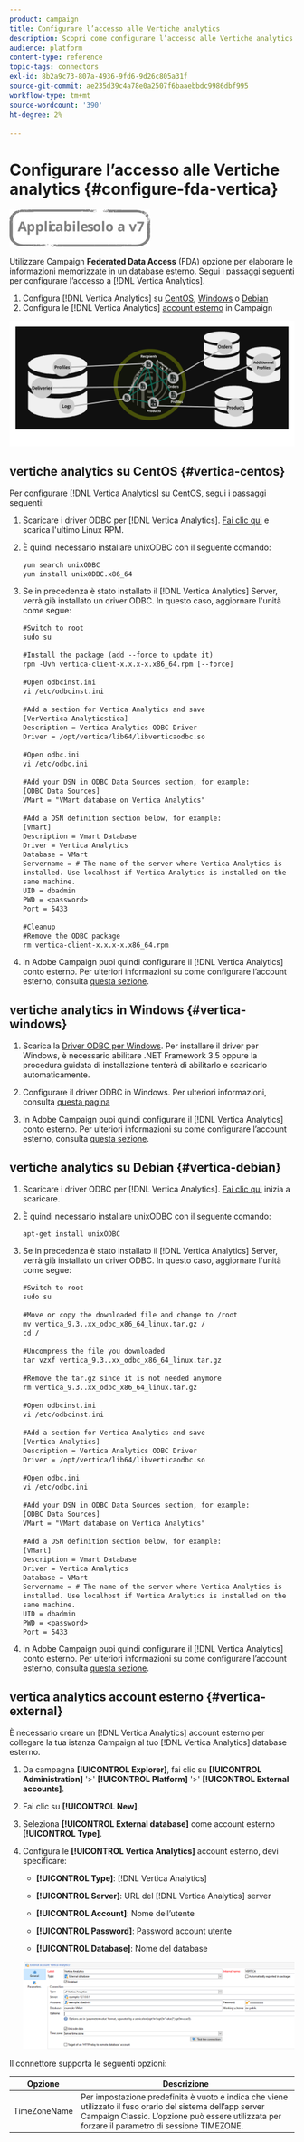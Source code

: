 ```yaml
---
product: campaign
title: Configurare l’accesso alle Vertiche analytics
description: Scopri come configurare l’accesso alle Vertiche analytics in FDA
audience: platform
content-type: reference
topic-tags: connectors
exl-id: 8b2a9c73-807a-4936-9fd6-9d26c805a31f
source-git-commit: ae235d39c4a78e0a2507f6baaebbdc9986dbf995
workflow-type: tm+mt
source-wordcount: '390'
ht-degree: 2%

---
```


# Configurare l’accesso alle Vertiche analytics {#configure-fda-vertica}

![](../../assets/v7-only.svg)

Utilizzare Campaign **Federated Data Access** (FDA) opzione per elaborare le informazioni memorizzate in un database esterno. Segui i passaggi seguenti per configurare l’accesso a [!DNL Vertica Analytics].

1. Configura [!DNL Vertica Analytics] su [CentOS](#vertica-centos), [Windows](#vertica-windows) o [Debian](#vertica-debian)
1. Configura le [!DNL Vertica Analytics] [account esterno](#vertica-external) in Campaign

![](assets/snowflake_3.png)

## vertiche analytics su CentOS {#vertica-centos}

Per configurare [!DNL Vertica Analytics] su CentOS, segui i passaggi seguenti:

1. Scaricare i driver ODBC per [!DNL Vertica Analytics]. [Fai clic qui](https://www.vertica.com/download/vertica/client-drivers/) e scarica l&#39;ultimo Linux RPM.

1. È quindi necessario installare unixODBC con il seguente comando:

   ```
   yum search unixODBC
   yum install unixODBC.x86_64
   ```

1. Se in precedenza è stato installato il [!DNL Vertica Analytics] Server, verrà già installato un driver ODBC. In questo caso, aggiornare l&#39;unità come segue:

   ```
   #Switch to root
   sudo su
   
   #Install the package (add --force to update it)
   rpm -Uvh vertica-client-x.x.x-x.x86_64.rpm [--force]
   
   #Open odbcinst.ini
   vi /etc/odbcinst.ini
   
   #Add a section for Vertica Analytics and save
   [VerVertica Analyticstica]
   Description = Vertica Analytics ODBC Driver
   Driver = /opt/vertica/lib64/libverticaodbc.so
   
   #Open odbc.ini
   vi /etc/odbc.ini
   
   #Add your DSN in ODBC Data Sources section, for example:
   [ODBC Data Sources]
   VMart = "VMart database on Vertica Analytics"
   
   #Add a DSN definition section below, for example:
   [VMart]
   Description = Vmart Database
   Driver = Vertica Analytics
   Database = VMart
   Servername = # The name of the server where Vertica Analytics is installed. Use localhost if Vertica Analytics is installed on the same machine.
   UID = dbadmin
   PWD = <password>
   Port = 5433
   
   #Cleanup
   #Remove the ODBC package
   rm vertica-client-x.x.x-x.x86_64.rpm
   ```

1. In Adobe Campaign puoi quindi configurare il [!DNL Vertica Analytics] conto esterno. Per ulteriori informazioni su come configurare l’account esterno, consulta [questa sezione](#vertica-external).

## vertiche analytics in Windows {#vertica-windows}

1. Scarica la [Driver ODBC per Windows](https://www.vertica.com/download/vertica/client-drivers/). Per installare il driver per Windows, è necessario abilitare .NET Framework 3.5 oppure la procedura guidata di installazione tenterà di abilitarlo e scaricarlo automaticamente.

1. Configurare il driver ODBC in Windows. Per ulteriori informazioni, consulta [questa pagina](https://www.vertica.com/docs/9.2.x/HTML/Content/Authoring/ConnectingToVertica/ClientODBC/SettingUpADSN.htm)

1. In Adobe Campaign puoi quindi configurare il [!DNL Vertica Analytics] conto esterno. Per ulteriori informazioni su come configurare l’account esterno, consulta [questa sezione](#vertical-external).

## vertiche analytics su Debian {#vertica-debian}

1. Scaricare i driver ODBC per [!DNL Vertica Analytics]. [Fai clic qui](https://sfc-repo.snowflakecomputing.com/odbc/linux/latest/index.html) inizia a scaricare.

1. È quindi necessario installare unixODBC con il seguente comando:

   ```
   apt-get install unixODBC
   ```

1. Se in precedenza è stato installato il [!DNL Vertica Analytics] Server, verrà già installato un driver ODBC. In questo caso, aggiornare l&#39;unità come segue:

   ```
   #Switch to root
   sudo su
   
   #Move or copy the downloaded file and change to /root
   mv vertica_9.3..xx_odbc_x86_64_linux.tar.gz /
   cd /
   
   #Uncompress the file you downloaded
   tar vzxf vertica_9.3..xx_odbc_x86_64_linux.tar.gz
   
   #Remove the tar.gz since it is not needed anymore
   rm vertica_9.3..xx_odbc_x86_64_linux.tar.gz
   
   #Open odbcinst.ini
   vi /etc/odbcinst.ini
   
   #Add a section for Vertica Analytics and save
   [Vertica Analytics]
   Description = Vertica Analytics ODBC Driver
   Driver = /opt/vertica/lib64/libverticaodbc.so
   
   #Open odbc.ini
   vi /etc/odbc.ini
   
   #Add your DSN in ODBC Data Sources section, for example:
   [ODBC Data Sources]
   VMart = "VMart database on Vertica Analytics"
   
   #Add a DSN definition section below, for example:
   [VMart]
   Description = Vmart Database
   Driver = Vertica Analytics
   Database = VMart
   Servername = # The name of the server where Vertica Analytics is installed. Use localhost if Vertica Analytics is installed on the same machine.
   UID = dbadmin
   PWD = <password>
   Port = 5433
   ```

1. In Adobe Campaign puoi quindi configurare il [!DNL Vertica Analytics] conto esterno. Per ulteriori informazioni su come configurare l’account esterno, consulta [questa sezione](#vertica-external).

## vertica analytics account esterno {#vertica-external}

È necessario creare un [!DNL Vertica Analytics] account esterno per collegare la tua istanza Campaign al tuo [!DNL Vertica Analytics] database esterno.

1. Da campagna **[!UICONTROL Explorer]**, fai clic su **[!UICONTROL Administration]** &#39;>&#39; **[!UICONTROL Platform]** &#39;>&#39; **[!UICONTROL External accounts]**.

1. Fai clic su **[!UICONTROL New]**.

1. Seleziona **[!UICONTROL External database]** come account esterno **[!UICONTROL Type]**.

1. Configura le **[!UICONTROL Vertica Analytics]** account esterno, devi specificare:

   * **[!UICONTROL Type]**: [!DNL Vertica Analytics]

   * **[!UICONTROL Server]**: URL del [!DNL Vertica Analytics] server

   * **[!UICONTROL Account]**: Nome dell’utente

   * **[!UICONTROL Password]**: Password account utente

   * **[!UICONTROL Database]**: Nome del database

   ![](assets/vertica.png)

Il connettore supporta le seguenti opzioni:

| Opzione | Descrizione |
|---|---|
| TimeZoneName | Per impostazione predefinita è vuoto e indica che viene utilizzato il fuso orario del sistema dell’app server Campaign Classic. L’opzione può essere utilizzata per forzare il parametro di sessione TIMEZONE. |

